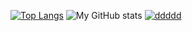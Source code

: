 [![Top Langs](https://github-readme-stats.vercel.app/api/top-langs/?username=sp0t&layout=compact)](https://github.com/sp0t)
![My GitHub stats](https://github-readme-stats.vercel.app/api?username=sp0t&show_icons=true&theme=radical)
[![ddddd](https://github-readme-stats.vercel.app/api/wakatime?username=papa)](https://github.com/sp0t)


